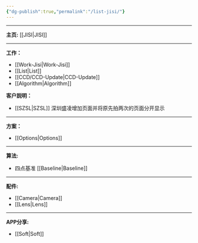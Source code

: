```yaml
---
{"dg-publish":true,"permalink":"/list-jisi/"}
---
```



---

**主页:** [[JISI\|JISI]]

---
**工作：**
- [[Work-Jisi\|Work-Jisi]]        
- [[List\|List]]
- [[CCD/CCD-Update\|CCD-Update]] 
- [[Algorithm\|Algorithm]]

**客户説明：**
- [[SZSL\|SZSL]] 深圳盛凌增加页面并将原先拍两次的页面分开显示

---
**方案：**
- [[Options\|Options]]

---
**算法:**  
- 四点基准 [[Baseline\|Baseline]]

---
**配件:**
- [[Camera\|Camera]]
- [[Lens\|Lens]]

---
**APP分享:** 
- [[Soft\|Soft]]  